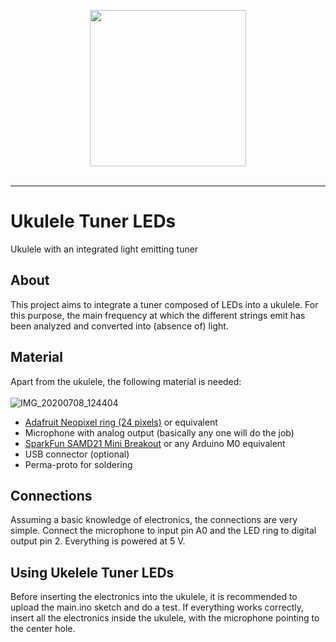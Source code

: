 <p align="center">
  <img src="https://user-images.githubusercontent.com/2729145/183217657-21d63a3a-55eb-4e9c-9434-33947db0be48.png" height="250" />
  <br/><br/>
</p>
<hr/>

# Ukulele Tuner LEDs
Ukulele with an integrated light emitting tuner

## About
This project aims to integrate a tuner composed of LEDs into a ukulele. For this purpose, the main frequency at which the different strings emit has been analyzed and converted into (absence of) light. 

## Material
Apart from the ukulele, the following material is needed:
<br><br>
![IMG_20200708_124404](https://user-images.githubusercontent.com/2729145/183245124-7ddda60c-f84c-440a-b890-eb8aa21af302.jpg)
* <a href="https://www.adafruit.com/product/1586">Adafruit Neopixel ring (24 pixels)</a> or equivalent
* Microphone with analog output (basically any one will do the job)
* <a href="https://www.sparkfun.com/products/13664">SparkFun SAMD21 Mini Breakout</a> or any Arduino M0 equivalent
* USB connector (optional)
* Perma-proto for soldering

## Connections
Assuming a basic knowledge of electronics, the connections are very simple. Connect the microphone to input pin A0 and the LED ring to digital output pin 2. Everything is powered at 5 V.

## Using Ukelele Tuner LEDs
Before inserting the electronics into the ukulele, it is recommended to upload the main.ino sketch and do a test. If everything works correctly, insert all the electronics inside the ukulele, with the microphone pointing to the center hole.
